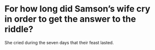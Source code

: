 # For how long did Samson’s wife cry in order to get the answer to the riddle?

She cried during the seven days that their feast lasted.
